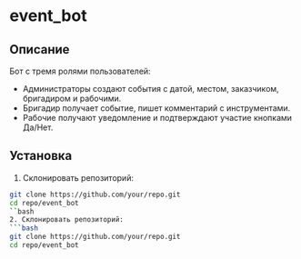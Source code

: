 # event_bot

## Описание
Бот с тремя ролями пользователей:
- Администраторы создают события с датой, местом, заказчиком, бригадиром и рабочими.
- Бригадир получает событие, пишет комментарий с инструментами.
- Рабочие получают уведомление и подтверждают участие кнопками Да/Нет.

## Установка

1. Склонировать репозиторий:
```bash
git clone https://github.com/your/repo.git
cd repo/event_bot
``bash
2. Склонировать репозиторий:
```bash
git clone https://github.com/your/repo.git
cd repo/event_bot
